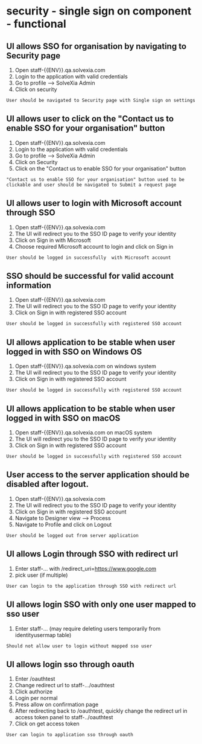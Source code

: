 # security  - single sign on component - functional

## UI allows SSO for organisation by navigating to Security page

1. Open staff-{{ENV}}.qa.solvexia.com
2. Login to the application with valid credentials
3. Go to profile --> SolveXia Admin
4. Click on security 

`User should be navigated to Security page with Single sign on settings`

## UI allows user to click on  the "Contact us to enable SSO for your organisation" button

1. Open staff-{{ENV}}.qa.solvexia.com
2. Login to the application with valid credentials
3. Go to profile --> SolveXia Admin
4. Click on Security 
5. Click on the  "Contact us to enable SSO for your organisation" button

`"Contact us to enable SSO for your organisation" button used to be clickable and user should be navigated to Submit a request page`

## UI allows user to login with Microsoft account through SSO

1. Open staff-{{ENV}}.qa.solvexia.com
2. The UI will redirect you to the SSO ID page to verify your identity 
3. Click on Sign in with Microsoft
4. Choose required Microsoft account to login and click on Sign in

`User should be logged in successfully  with Microsoft account`

## SSO should be successful for valid account information

1. Open staff-{{ENV}}.qa.solvexia.com
2. The UI will redirect you to the SSO ID page to verify your identity 
3. Click on Sign in with registered SSO account

`User should be logged in successfully with registered SSO account`

## UI allows application to be stable when user logged in with SSO on Windows OS

1. Open staff-{{ENV}}.qa.solvexia.com on windows system
2. The UI will redirect you to the SSO ID page to verify your identity 
3. Click on Sign in with registered SSO account

`User should be logged in successfully with registered SSO account`

## UI allows application to be stable when user logged in with SSO on macOS

1. Open staff-{{ENV}}.qa.solvexia.com on macOS system
2. The UI will redirect you to the SSO ID page to verify your identity 
3. Click on Sign in with registered SSO account

`User should be logged in successfully with registered SSO account`

## User access to the server application should be disabled after logout.

1. Open staff-{{ENV}}.qa.solvexia.com 
2. The UI will redirect you to the SSO ID page to verify your identity 
3. Click on Sign in with registered SSO account
4. Navigate to Designer view  --> Process
5. Navigate to Profile and click on Logout

`User should be logged out from server application`

## UI allows Login through SSO with redirect url 

1. Enter staff-... with /redirect_uri=https://www.google.com
2. pick user (if multiple)

`User can login to the application through SSO with redirect url`

## UI allows login SSO with only one user mapped to sso user

1. Enter staff-... (may require deleting users temporarily from identityusermap table)

`Should not allow user to login without mapped sso user`

## UI allows login sso through oauth 

1. Enter /oauthtest
2. Change redirect url to staff-.../oauthtest
3. Click authorize
4. Login per normal
5. Press allow on confirmation page
6. After redirecting back to /oauthtest, quickly change the redirect url in access token panel to staff-../oauthtest
7. Click on get access token

`User can login to application sso through oauth`